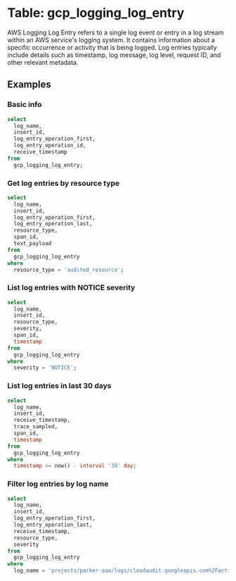 
# Table: gcp_logging_log_entry

AWS Logging Log Entry refers to a single log event or entry in a log stream within an AWS service's logging system. It contains information about a specific occurrence or activity that is being logged. Log entries typically include details such as timestamp, log message, log level, request ID, and other relevant metadata.

## Examples

### Basic info

```sql
select
  log_name,
  insert_id,
  log_entry_operation_first,
  log_entry_operation_id,
  receive_timestamp
from
  gcp_logging_log_entry;
```

### Get log entries by resource type

```sql
select
  log_name,
  insert_id,
  log_entry_operation_first,
  log_entry_operation_last,
  resource_type,
  span_id,
  text_payload
from
  gcp_logging_log_entry
where
  resource_type = 'audited_resource';
```

### List log entries with NOTICE severity

```sql
select
  log_name,
  insert_id,
  resource_type,
  severity,
  span_id,
  timestamp
from
  gcp_logging_log_entry
where
  severity = 'NOTICE';
```

### List log entries in last 30 days

```sql
select
  log_name,
  insert_id,
  receive_timestamp,
  trace_sampled,
  span_id,
  timestamp
from
  gcp_logging_log_entry
where
  timestamp >= now() - interval '30' day;
```

### Filter log entries by log name

```sql
select
  log_name,
  insert_id,
  log_entry_operation_first,
  log_entry_operation_last,
  receive_timestamp,
  resource_type,
  severity
from
  gcp_logging_log_entry
where
  log_name = 'projects/parker-aaa/logs/cloudaudit.googleapis.com%2Factivity';
```